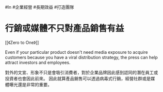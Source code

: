 #ln #企業經營 #長期效益 #打造團隊 
# 行銷或媒體不只對產品銷售有益
[[《Zero to One》]]

Even if your particular product doesn't need media exposure to acquire customers because you have a viral distribution strategy, the press can help attract investors and employees.

對外的文宣、形象不只是會吸引消費者，對於企業品牌因此感到認同的潛在員工或投資者也會因此前來。
因此就算產品銷售可以透過病毒式行銷，經營社群或是媒體曝光還是非常的重要。

